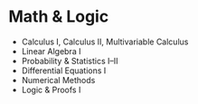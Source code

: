 # Math & Logic

- Calculus I, Calculus II, Multivariable Calculus
- Linear Algebra I
- Probability & Statistics I–II
- Differential Equations I
- Numerical Methods
- Logic & Proofs I
